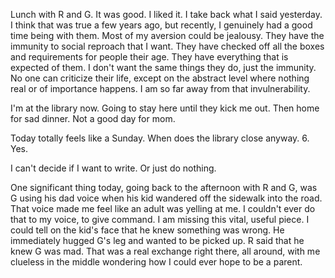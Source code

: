 Lunch with R and G. It was good. I liked it. I take back what I said yesterday. I think that was true a few years ago, but recently, I genuinely had a good time being with them. Most of my aversion could be jealousy. They have the immunity to social reproach that I want. They have checked off all the boxes and requirements for people their age. They have everything that is expected of them. I don't want the same things they do, just the immunity. No one can criticize their life, except on the abstract level where nothing real or of importance happens. I am so far away from that invulnerability.

I'm at the library now. Going to stay here until they kick me out. Then home for sad dinner. Not a good day for mom.

Today totally feels like a Sunday. When does the library close anyway. 6. Yes.

I can't decide if I want to write. Or just do nothing.

One significant thing today, going back to the afternoon with R and G, was G using his dad voice when his kid wandered off the sidewalk into the road. That voice made me feel like an adult was yelling at me. I couldn't ever do that to my voice, to give command. I am missing this vital, useful piece. I could tell on the kid's face that he knew something was wrong. He immediately hugged G's leg and wanted to be picked up. R said that he knew G was mad. That was a real exchange right there, all around, with me clueless in the middle wondering how I could ever hope to be a parent.
